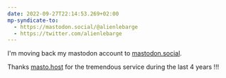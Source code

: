 ```yaml
---
date: 2022-09-27T22:14:53.269+02:00
mp-syndicate-to:
  - https://mastodon.social/@alienlebarge
  - https://twitter.com/alienlebarge
---
```

I'm moving back my mastodon account to [mastodon.social](https://mastodon.social/@alienlebarge).

Thanks [masto.host](https://masto.host/) for the tremendous service during the last 4  years !!!
